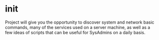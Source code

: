 # init

Project will give you the opportunity to discover system and network
basic commands, many of the services used on a server machine, as well as a few ideas of
scripts that can be useful for SysAdmins on a daily basis.
